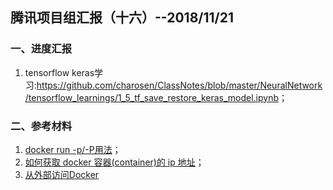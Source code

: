 ## 腾讯项目组汇报（十六）--2018/11/21

### 一、进度汇报

1. tensorflow keras学习:<https://github.com/charosen/ClassNotes/blob/master/NeuralNetwork/tensorflow_learnings/1_5_tf_save_restore_keras_model.ipynb>；


### 二、参考材料

1. [docker run -p/-P用法](https://www.jianshu.com/p/2b424c3bf0f7)；
2. [如何获取 docker 容器(container)的 ip 地址](https://blog.csdn.net/sannerlittle/article/details/77063800)；
3. [从外部访问Docker](https://blog.csdn.net/csdn_lyy/article/details/70187663)